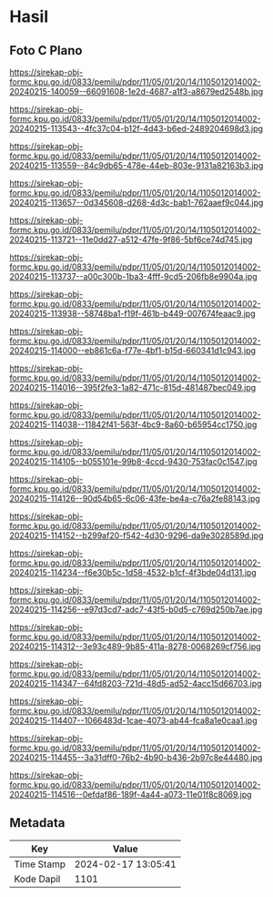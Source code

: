 # Hasil

## Foto C Plano

https://sirekap-obj-formc.kpu.go.id/0833/pemilu/pdpr/11/05/01/20/14/1105012014002-20240215-140059--66091608-1e2d-4687-a1f3-a8679ed2548b.jpg

https://sirekap-obj-formc.kpu.go.id/0833/pemilu/pdpr/11/05/01/20/14/1105012014002-20240215-113543--4fc37c04-b12f-4d43-b6ed-2489204698d3.jpg

https://sirekap-obj-formc.kpu.go.id/0833/pemilu/pdpr/11/05/01/20/14/1105012014002-20240215-113559--84c9db65-478e-44eb-803e-9131a82163b3.jpg

https://sirekap-obj-formc.kpu.go.id/0833/pemilu/pdpr/11/05/01/20/14/1105012014002-20240215-113657--0d345608-d268-4d3c-bab1-762aaef9c044.jpg

https://sirekap-obj-formc.kpu.go.id/0833/pemilu/pdpr/11/05/01/20/14/1105012014002-20240215-113721--11e0dd27-a512-47fe-9f86-5bf6ce74d745.jpg

https://sirekap-obj-formc.kpu.go.id/0833/pemilu/pdpr/11/05/01/20/14/1105012014002-20240215-113737--a00c300b-1ba3-4fff-9cd5-206fb8e9904a.jpg

https://sirekap-obj-formc.kpu.go.id/0833/pemilu/pdpr/11/05/01/20/14/1105012014002-20240215-113938--58748ba1-f19f-461b-b449-007674feaac9.jpg

https://sirekap-obj-formc.kpu.go.id/0833/pemilu/pdpr/11/05/01/20/14/1105012014002-20240215-114000--eb861c6a-f77e-4bf1-b15d-660341d1c943.jpg

https://sirekap-obj-formc.kpu.go.id/0833/pemilu/pdpr/11/05/01/20/14/1105012014002-20240215-114016--395f2fe3-1a82-471c-815d-481487bec049.jpg

https://sirekap-obj-formc.kpu.go.id/0833/pemilu/pdpr/11/05/01/20/14/1105012014002-20240215-114038--11842f41-563f-4bc9-8a60-b65954cc1750.jpg

https://sirekap-obj-formc.kpu.go.id/0833/pemilu/pdpr/11/05/01/20/14/1105012014002-20240215-114105--b055101e-99b8-4ccd-9430-753fac0c1547.jpg

https://sirekap-obj-formc.kpu.go.id/0833/pemilu/pdpr/11/05/01/20/14/1105012014002-20240215-114126--90d54b65-6c06-43fe-be4a-c76a2fe88143.jpg

https://sirekap-obj-formc.kpu.go.id/0833/pemilu/pdpr/11/05/01/20/14/1105012014002-20240215-114152--b299af20-f542-4d30-9296-da9e3028589d.jpg

https://sirekap-obj-formc.kpu.go.id/0833/pemilu/pdpr/11/05/01/20/14/1105012014002-20240215-114234--f6e30b5c-1d58-4532-b1cf-4f3bde04d131.jpg

https://sirekap-obj-formc.kpu.go.id/0833/pemilu/pdpr/11/05/01/20/14/1105012014002-20240215-114256--e97d3cd7-adc7-43f5-b0d5-c769d250b7ae.jpg

https://sirekap-obj-formc.kpu.go.id/0833/pemilu/pdpr/11/05/01/20/14/1105012014002-20240215-114312--3e93c489-9b85-411a-8278-0068269cf756.jpg

https://sirekap-obj-formc.kpu.go.id/0833/pemilu/pdpr/11/05/01/20/14/1105012014002-20240215-114347--64fd8203-721d-48d5-ad52-4acc15d66703.jpg

https://sirekap-obj-formc.kpu.go.id/0833/pemilu/pdpr/11/05/01/20/14/1105012014002-20240215-114407--1066483d-1cae-4073-ab44-fca8a1e0caa1.jpg

https://sirekap-obj-formc.kpu.go.id/0833/pemilu/pdpr/11/05/01/20/14/1105012014002-20240215-114455--3a31dff0-76b2-4b90-b436-2b97c8e44480.jpg

https://sirekap-obj-formc.kpu.go.id/0833/pemilu/pdpr/11/05/01/20/14/1105012014002-20240215-114516--0efdaf86-189f-4a44-a073-11e01f8c8069.jpg


## Metadata

| Key        | Value               |
| ---------- | ------------------- |
| Time Stamp | 2024-02-17 13:05:41 |
| Kode Dapil | 1101                |



